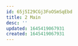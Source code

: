```yaml
---
id: 65j5I29CGj3FoOSmSqEbd
title: 2 Main
desc: ''
updated: 1645419067931
created: 1645419067931
---
```


